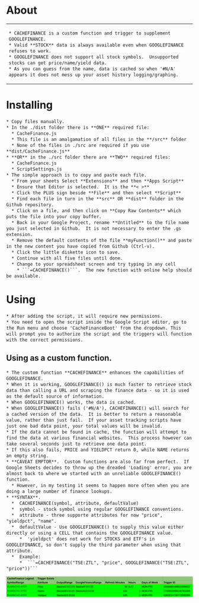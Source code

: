 # About

<table>
<tr>
<td>

    * CACHEFINANCE is a custom function and trigger to supplement GOOGLEFINANCE.
    * Valid **STOCK** data is always available even when GOOGLEFINANCE refuses to work.
    * GOOGLEFINANCE does not support all stock symbols.  Unsupported stocks can get price/name/yield data.  
    * As you can guess from the name, data is cached so when '#N/A' appears it does not mess up your asset history logging/graphing.
    
</td>
</tr>
</table>

# Installing

    * Copy files manually.
    * In the ./dist folder there is **ONE** required file:
      * CacheFinance.js  
      * This file is an amalgamation of all files in the **/src** folder
      * None of the files in ./src are required if you use **dist/CacheFinance.js**
    * **OR** in the ./src folder there are **TWO** required files:
      * CacheFinance.js
      * ScriptSettings.js
    * The simple approach is to copy and paste each file.
      * From your sheets Select **Extensions** and then **Apps Script**
      * Ensure that Editor is selected.  It is the **< >**
      * Click the PLUS sign beside **File** and then select **Script**
      * Find each file in turn in the **src** OR **dist** folder in the Github repository.
      * Click on a file, and then click on **Copy Raw Contents** which puts the file into your copy buffer.
      * Back in your Google Project, rename **Untitled** to the file name you just selected in Github.  It is not necessary to enter the .gs extension.
      * Remove the default contents of the file **myFunction()** and paste in the new content you have copied from Github (Ctrl-v).
      * Click the little diskette icon to save.
      * Continue with all five files until done.
      * Change to your spreadsheet screen and try typing in any cell
        * ```=CACHEFINANCE()```.  The new function with online help should be available.


# Using
    * After adding the script, it will require new permissions.
    * You need to open the script inside the Google Script editor, go to the Run menu and choose 'CacheFinanceBoot' from the dropdown. This will prompt you to authorize the script and the triggers will function with the correct permissions.

## Using as a custom function.
    * The custom function **CACHEFINANCE** enhances the capabilities of GOOGLEFINANCE.
    * When it is working, GOOGLEFINANCE() is much faster to retrieve stock data than calling a URL and scraping the finance data - so it is used as the default source of information.
    * When GOOGLEFINANCE() works, the data is cached.
    * When GOOGLEFINANCE() fails ('#N/A'), CACHEFINANCE() will search for a cached version of the data.  It is better to return a reasonable value, rather than just fail.  If your asset tracking scripts have just one bad data point, your total values will be invalid.
    * If the data cannot be found in cache, the function will attempt to find the data at various financial websites.  This process however can take several seconds just to retrieve one data point.
    * If this also fails, PRICE and YIELDPCT return 0, while NAME returns an empty string.
    * **CAVEAT EMPTOR**.  Custom functions are also far from perfect.  If Google Sheets decides to throw up the dreaded 'Loading' error, you are almost back to where we started with an unreliable GOOGLEFINANCE() function.
      * However, in my testing it seems to happen more often when you are doing a large number of finance lookups. 
    * **SYNTAX**.
      *  CACHEFINANCE(symbol, attribute, defaultValue)
      *  symbol - stock symbol using regular GOOGLEFINANCE conventions.
      *  attribute - three supporte attributes for now "price", "yieldpct", "name".
      *  defaultValue - Use GOOGLEFINANCE() to supply this value either directly or using a CELL that contains the GOOGLEFINANCE value.
         *  'yieldpct' does not work for STOCKS and ETF's in GOOGLEFINANCE, so don't supply the third parameter when using that attribute.
      *  Example:
         *  ```=CACHEFINANCE("TSE:ZTL", "price", GOOGLEFINANCE("TSE:ZTL", "price"))```

![Trigger Setup](img/CACHEFINANCE_LEGEND.png)
